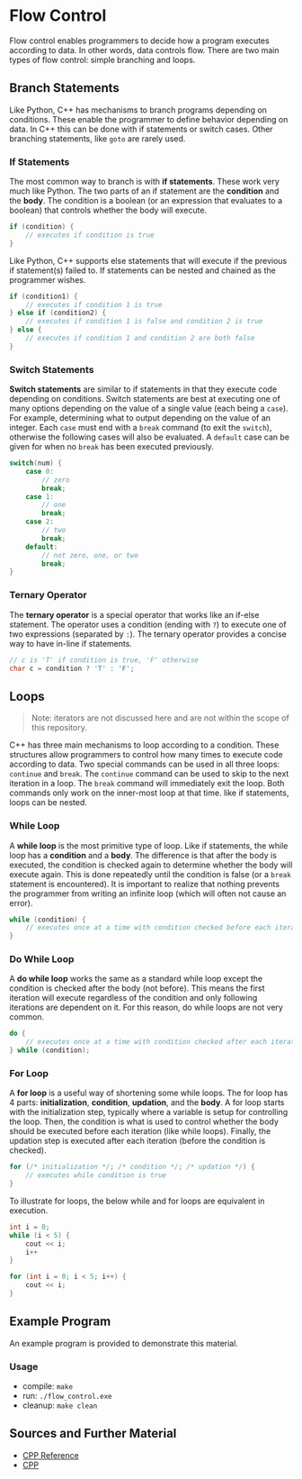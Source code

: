 # Flow Control

Flow control enables programmers to decide how a program executes according to data. In other words, data controls flow. There are two main types of flow control: simple branching and loops.

## Branch Statements

Like Python, C++ has mechanisms to branch programs depending on conditions. These enable the programmer to define behavior depending on data. In C++ this can be done with if statements or switch cases. Other branching statements, like `goto` are rarely used.

### If Statements

The most common way to branch is with **if statements**. These work very much like Python. The two parts of an if statement are the **condition** and the **body**. The condition is a boolean (or an expression that evaluates to a boolean) that controls whether the body will execute.

```C++
if (condition) {
    // executes if condition is true
}
```

Like Python, C++ supports else statements that will execute if the previous if statement(s) failed to. If statements can be nested and chained as the programmer wishes.

```C++
if (condition1) {
    // executes if condition 1 is true
} else if (condition2) {
    // executes if condition 1 is false and condition 2 is true
} else {
    // executes if condition 1 and condition 2 are both false
}
```

### Switch Statements

**Switch statements** are similar to if statements in that they execute code depending on conditions. Switch statements are best at executing one of many options depending on the value of a single value (each being a `case`). For example, determining what to output depending on the value of an integer. Each `case` must end with a `break` command (to exit the `switch`), otherwise the following cases will also be evaluated. A `default` case can be given for when no `break` has been executed previously.

```C++
switch(num) {
    case 0:
        // zero
        break;
    case 1:
        // one
        break;
    case 2:
        // two
        break;
    default:
        // not zero, one, or two
        break;
}
```

### Ternary Operator

The **ternary operator** is a special operator that works like an if-else statement. The operator uses a condition (ending with `?`) to execute one of two expressions (separated by `:`). The ternary operator provides a concise way to have in-line if statements.

```C++
// c is 'T' if condition is true, 'F' otherwise
char c = condition ? 'T' : 'F';
```

## Loops

> Note: iterators are not discussed here and are not within the scope of this repository.

C++ has three main mechanisms to loop according to a condition. These structures allow programmers to control how many times to execute code according to data. Two special commands can be used in all three loops: `continue` and `break`. The `continue` command can be used to skip to the next iteration in a loop. The `break` command will immediately exit the loop. Both commands only work on the inner-most loop at that time. like if statements, loops can be nested.

### While Loop

A **while loop** is the most primitive type of loop. Like if statements, the while loop has a **condition** and a **body**. The difference is that after the body is executed, the condition is checked again to determine whether the body will execute again. This is done repeatedly until the condition is false (or a `break` statement is encountered). It is important to realize that nothing prevents the programmer from writing an infinite loop (which will often not cause an error).

```C++
while (condition) {
    // executes once at a time with condition checked before each iteration
}
```

### Do While Loop

A **do while loop** works the same as a standard while loop except the condition is checked after the body (not before). This means the first iteration will execute regardless of the condition and only following iterations are dependent on it. For this reason, do while loops are not very common.

```C++
do {
    // executes once at a time with condition checked after each iteration
} while (condition);
```

### For Loop

A **for loop** is a useful way of shortening some while loops. The for loop has 4 parts: **initialization**, **condition**, **updation**, and the **body**. A for loop starts with the initialization step, typically where a variable is setup for controlling the loop. Then, the condition is what is used to control whether the body should be executed before each iteration (like while loops). Finally, the updation step is executed after each iteration (before the condition is checked).

```C++
for (/* initialization */; /* condition */; /* updation */) {
    // executes while condition is true
}
```

To illustrate for loops, the below while and for loops are equivalent in execution.

```C++
int i = 0;
while (i < 5) {
    cout << i;
    i++
}
```

```C++
for (int i = 0; i < 5; i++) {
    cout << i; 
}
```

## Example Program

An example program is provided to demonstrate this material.

### Usage
- compile: `make`
- run: `./flow_control.exe`
- cleanup: `make clean`

## Sources and Further Material

- [CPP Reference](https://en.cppreference.com/book/intro/control)
- [CPP](https://cplusplus.com/doc/tutorial/control/)
